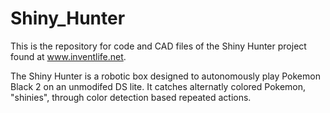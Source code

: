 # Shiny_Hunter
This is the repository for code and CAD files of the Shiny Hunter project found at www.inventlife.net.

The Shiny Hunter is a robotic box designed to autonomously play Pokemon Black 2 on an unmodifed DS lite.
It catches alternatly colored Pokemon, "shinies", through color detection based repeated actions.
